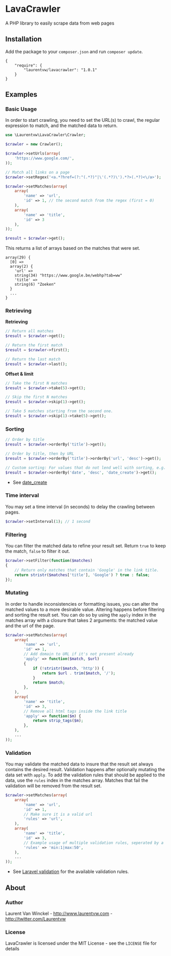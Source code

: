 LavaCrawler
===========

A PHP library to easily scrape data from web pages


Installation
------------

Add the package to your `composer.json` and run `composer update`.

    {
        "require": {
            "laurentvw/lavacrawler": "1.0.1"
        }
    }


Examples
--------

### Basic Usage

In order to start crawling, you need to set the URL(s) to crawl, the regular expression to match, and the matched data to return.

```php
use \Laurentvw\LavaCrawler\Crawler;

$crawler = new Crawler();

$crawler->setUrls(array(
    'https://www.google.com/',
));

// Match all links on a page
$crawler->setRegex('<a.*?href=(?:"(.*?)"|\'(.*?)\').*?>(.*?)<\/a>');

$crawler->setMatches(array(
    array(
        'name' => 'url',
        'id' => 1, // the second match from the regex (first = 0)
    ),
    array(
        'name' => 'title',
        'id' => 3
    ),
));

$result = $crawler->get();
```

This returns a list of arrays based on the matches that were set.

    array(29) {
      [0] =>
      array(2) {
        'url' =>
        string(34) "https://www.google.be/webhp?tab=ww"
        'title' =>
        string(6) "Zoeken"
      }
      ...
    }


### Retrieving

**Retrieving**
```php
// Return all matches
$result = $crawler->get();

// Return the first match
$result = $crawler->first();

// Return the last match
$result = $crawler->last();
```

**Offset & limit**
```php
// Take the first N matches
$result = $crawler->take(5)->get();

// Skip the first N matches
$result = $crawler->skip(1)->get();

// Take 5 matches starting from the second one.
$result = $crawler->skip(1)->take(5)->get();
```

### Sorting
```php
// Order by title
$result = $crawler->orderBy('title')->get();

// Order by title, then by URL
$result = $crawler->orderBy('title')->orderBy('url', 'desc')->get();

// Custom sorting: For values that do not lend well with sorting, e.g. dates*.
$result = $crawler->orderBy('date', 'desc', 'date_create')->get();
```
* See [date_create](http://php.net/manual/en/function.date-create.php)

### Time interval

You may set a time interval (in seconds) to delay the crawling between pages.
```php
$crawler->setInterval(1); // 1 second
```

### Filtering

You can filter the matched data to refine your result set. Return `true` to keep the match, `false` to filter it out.
```php
$crawler->setFilter(function($matches)
{
    // Return only matches that contain 'Google' in the link title.
    return stristr($matches['title'], 'Google') ? true : false;
});
```

### Mutating

In order to handle inconsistencies or formatting issues, you can alter the matched values to a more desirable value. Altering happens before filtering and sorting the result set. You can do so by using the `apply` index in the matches array with a closure that takes 2 arguments: the matched value and the url of the page.

```php
$crawler->setMatches(array(
    array(
        'name' => 'url',
        'id' => 1,
        // Add domain to URL if it's not present already
        'apply' => function($match, $url)
        {
            if (!stristr($match, 'http')) {
                return $url . trim($match, '/');
            }
            return $match;
        },
    ),
    array(
        'name' => 'title',
        'id' => 3,
        // Remove all html tags inside the link title
        'apply' => function($m) {
            return strip_tags($m);
        },
    ),
    ...
));
```

### Validation

You may validate the matched data to insure that the result set always contains the desired result. Validation happens after optionally mutating the data set with `apply`. To add the validation rules that should be applied to the data, use the `rules` index in the matches array. Matches that fail the validation will be removed from the result set.

```php
$crawler->setMatches(array(
    array(
        'name' => 'url',
        'id' => 1,
        // Make sure it is a valid url
        'rules' => 'url',
    ),
    array(
        'name' => 'title',
        'id' => 3,
        // Example usage of multiple validation rules, seperated by a |.
        'rules' => 'min:1|max:50',
    ),
    ...
));
```

* See [Laravel validation](http://laravel.com/docs/validation#available-validation-rules) for the available validation rules.

About
-----
### Author

Laurent Van Winckel - <http://www.laurentvw.com> - <http://twitter.com/Laurentvw>

### License

LavaCrawler is licensed under the MIT License - see the `LICENSE` file for details
